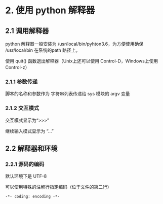 # 2. 使用 python 解释器

## 2.1 调用解释器

python 解释器一般安装为 /usr/local/bin/pyhton3.6，为方便使用确保 /usr/local/bin 在系统的path 路径上。

使用 quit() 函数退出解释器（Unix上还可以使用 Control-D，Windows上使用 Control-z）

### 2.1.1 参数传递

脚本的名称和参数作为 字符串列表传递给 sys 模块的 argv 变量

### 2.1.2 交互模式

交互模式显示为“>>>”

继续输入模式显示为 “...”

## 2.2 解释器和环境

### 2.2.1 源码的编码

默认环境下是 UTF-8

可以使用特殊的注解行指定编码（位于文件的第二行）

```
-*- coding: encoding -*-
```



